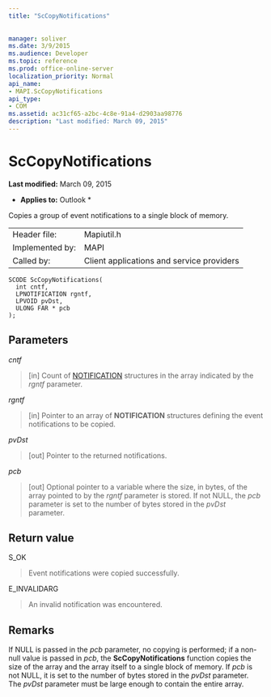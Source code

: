```yaml
---
title: "ScCopyNotifications"
 
 
manager: soliver
ms.date: 3/9/2015
ms.audience: Developer
ms.topic: reference
ms.prod: office-online-server
localization_priority: Normal
api_name:
- MAPI.ScCopyNotifications
api_type:
- COM
ms.assetid: ac31cf65-a2bc-4c8e-91a4-d2903aa98776
description: "Last modified: March 09, 2015"
---
```


# ScCopyNotifications

 **Last modified:** March 09, 2015 
  
 * **Applies to:** Outlook * 
  
Copies a group of event notifications to a single block of memory. 
  
|||
|:-----|:-----|
|Header file:  <br/> |Mapiutil.h  <br/> |
|Implemented by:  <br/> |MAPI  <br/> |
|Called by:  <br/> |Client applications and service providers  <br/> |
   
```
SCODE ScCopyNotifications(
  int cntf,
  LPNOTIFICATION rgntf,
  LPVOID pvDst,
  ULONG FAR * pcb
);
```

## Parameters

 _cntf_
  
> [in] Count of [NOTIFICATION](notification.md) structures in the array indicated by the  _rgntf_ parameter. 
    
 _rgntf_
  
> [in] Pointer to an array of **NOTIFICATION** structures defining the event notifications to be copied. 
    
 _pvDst_
  
> [out] Pointer to the returned notifications. 
    
 _pcb_
  
> [out] Optional pointer to a variable where the size, in bytes, of the array pointed to by the  _rgntf_ parameter is stored. If not NULL, the  _pcb_ parameter is set to the number of bytes stored in the  _pvDst_ parameter. 
    
## Return value

S_OK
  
> Event notifications were copied successfully.
    
E_INVALIDARG
  
> An invalid notification was encountered.
    
## Remarks

If NULL is passed in the  _pcb_ parameter, no copying is performed; if a non-null value is passed in  _pcb_, the **ScCopyNotifications** function copies the size of the array and the array itself to a single block of memory. If  _pcb_ is not NULL, it is set to the number of bytes stored in the  _pvDst_ parameter. The  _pvDst_ parameter must be large enough to contain the entire array. 
  

